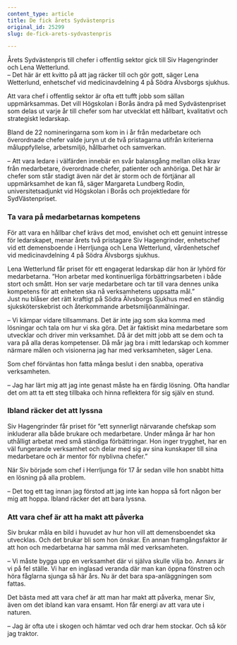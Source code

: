 ```yaml
---
content_type: article
title: De fick årets Sydvästenpris
original_id: 25299
slug: de-fick-arets-sydvastenpris

---
```


Årets Sydvästenpris till chefer i offentlig sektor gick till Siv Hagengrinder och Lena Wetterlund.  
– Det här är ett kvitto på att jag räcker till och gör gott, säger Lena Wetterlund, enhetschef vid medicinavdelning 4 på Södra Älvsborgs sjukhus.

Att vara chef i offentlig sektor är ofta ett tufft jobb som sällan uppmärksammas. Det vill Högskolan i Borås ändra på med Sydvästenpriset som delas ut varje år till chefer som har utvecklat ett hållbart, kvalitativt och strategiskt ledarskap.

Bland de 22 nomineringarna som kom in i år från medarbetare och överordnade chefer valde juryn ut de två pristagarna utifrån kriterierna måluppfyllelse, arbetsmiljö, hållbarhet och samverkan.

– Att vara ledare i välfärden innebär en svår balansgång mellan olika krav från medarbetare, överordnade chefer, patienter och anhöriga. Det här är chefer som står stadigt även när det är storm och de förtjänar all uppmärksamhet de kan få, säger Margareta Lundberg Rodin, universitetsadjunkt vid Högskolan i Borås och projektledare för SydVästenpriset.

### Ta vara på medarbetarnas kompetens

För att vara en hållbar chef krävs det mod, envishet och ett genuint intresse för ledarskapet, menar årets två pristagare Siv Hagengrinder, enhetschef vid ett demensboende i Herrljunga och Lena Wetterlund, vårdenhetschef vid medicinavdelning 4 på Södra Älvsborgs sjukhus.

Lena Wetterlund får priset för ett engagerat ledarskap där hon är lyhörd för medarbetarna. ”Hon arbetar med kontinuerliga förbättringsarbeten i både stort och smått. Hon ser varje medarbetare och tar till vara dennes unika kompetens för att enheten ska nå verksamhetens uppsatta mål.”  
Just nu blåser det rätt kraftigt på Södra Älvsborgs Sjukhus med en ständig sjuksköterskebrist och återkommande arbetsmiljöanmälningar.

– Vi kämpar vidare tillsammans. Det är inte jag som ska komma med lösningar och tala om hur vi ska göra. Det är faktiskt mina medarbetare som utvecklar och driver min verksamhet. Då är det mitt jobb att se dem och ta vara på alla deras kompetenser. Då mår jag bra i mitt ledarskap och kommer närmare målen och visionerna jag har med verksamheten, säger Lena.

Som chef förväntas hon fatta många beslut i den snabba, operativa verksamheten.

– Jag har lärt mig att jag inte genast måste ha en färdig lösning. Ofta handlar det om att ta ett steg tillbaka och hinna reflektera för sig själv en stund.

### Ibland räcker det att lyssna

Siv Hagengrinder får priset för ”ett synnerligt närvarande chefskap som inkluderar alla både brukare och medarbetare. Under många år har hon uthålligt arbetat med små ständiga förbättringar. Hon inger trygghet, har en väl fungerande verksamhet och delar med sig av sina kunskaper till sina medarbetare och är mentor för nyblivna chefer.”

När Siv började som chef i Herrljunga för 17 år sedan ville hon snabbt hitta en lösning på alla problem.

– Det tog ett tag innan jag förstod att jag inte kan hoppa så fort någon ber mig att hoppa. Ibland räcker det att bara lyssna.

### Att vara chef är att ha makt att påverka

Siv brukar måla en bild i huvudet av hur hon vill att demensboendet ska utvecklas. Och det brukar bli som hon önskar. En annan framgångsfaktor är att hon och medarbetarna har samma mål med verksamheten.

– Vi måste bygga upp en verksamhet där vi själva skulle vilja bo. Annars är vi på fel ställe. Vi har en inglasad veranda där man kan öppna fönstren och höra fåglarna sjunga så här års. Nu är det bara spa-anläggningen som fattas.

Det bästa med att vara chef är att man har makt att påverka, menar Siv, även om det ibland kan vara ensamt. Hon får energi av att vara ute i naturen.

– Jag är ofta ute i skogen och hämtar ved och drar hem stockar. Och så kör jag traktor.


